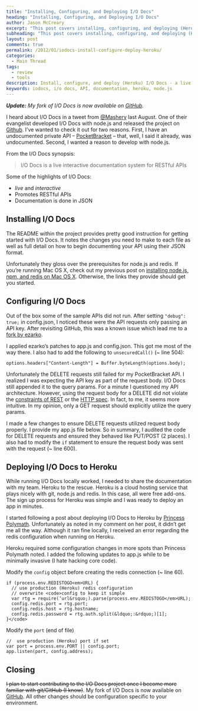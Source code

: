 ```yaml
---
title: "Installing, Configuring, and Deploying I/O Docs"
heading: "Installing, Configuring, and Deploying I/O Docs"
author: Jason McCreary
excerpt: "This post covers installing, configuring, and deploying (Heroku) I/O Docs - a live interactive documentation system for RESTful web APIs developed with node.js and redis."
subheading: "This post covers installing, configuring, and deploying (Heroku) I/O Docs - a live interactive documentation system for RESTful web APIs developed with node.js and redis."
layout: post
comments: true
permalink: /2012/01/iodocs-install-configure-deploy-heroku/
categories:
  - Main Thread
tags:
  - review
  - tools
description: Install, configure, and deploy (Heroku) I/O Docs - a live interactive documentation system for RESTful APIs developed in node.js and redis.
keywords: iodocs, i/o docs, API, documentation, heroku, node.js
---
```

***Update:** My fork of I/O Docs is now available on [GitHub][1].*

I heard about I/O Docs in a tweet from [@Mashery][2] last August. One of their evangelist developed I/O Docs with node.js and released the project on [Github][3]. I&rsquo;ve wanted to check it out for two reasons. First, I have an undocumented private API – [PocketBracket][4] – that, well, I said it already, was undocumented. Second, I wanted a reason to develop with node.js.

From the I/O Docs synopsis:

> I/O Docs is a live interactive documentation system for RESTful APIs

Some of the highlights of I/O Docs:

*   *live* and *interactive*
*   Promotes RESTful APIs
*   Documentation is done in JSON

## Installing I/O Docs

The README within the project provides pretty good instruction for getting started with I/O Docs. It notes the changes you need to make to each file as well as full detail on how to begin documenting your API using their JSON format.

Unfortunately they gloss over the prerequisites for node.js and redis. If you&rsquo;re running Mac OS X, check out my previous post on [installing node.js, npm, and redis on Mac OS X][5]. Otherwise, the links they provide should get you started.

## Configuring I/O Docs

Out of the box some of the sample APIs did not run. After setting `"debug": true;` in config.json, I noticed these were the API requests only passing an API key. After revisiting GitHub, this was a known issue which lead me to a [fork by ezarko][6].

I applied ezarko&rsquo;s patches to app.js and config.json. This got me most of the way there. I also had to add the following to `unsecuredCall()` (~ line 504):

    options.headers["Content-Length"] = Buffer.byteLength(options.body);
    

Unfortunately the DELETE requests still failed for my PocketBracket API. I realized I was expecting the API key as part of the request body. I/O Docs still appended it to the query params. For a minute I questioned my API architecture. However, using the request body for a DELETE did not violate the [constraints of REST][7] or the [HTTP spec][8]. In fact, to me, it seems more intuitive. In my opinion, only a GET request should explicitly utilize the query params.

I made a few changes to ensure DELETE requests utilized request body properly. I provide my app.js file below. So in summary, I audited the code for DELETE requests and ensured they behaved like PUT/POST (2 places). I also had to modify the `if` statement to ensure the request body was sent with the request (~ line 600).

## Deploying I/O Docs to Heroku

While running I/O Docs locally worked, I needed to share the documentation with my team. Heroku to the rescue. Heroku is a cloud hosting service that plays nicely with git, node.js and redis. In this case, all were free add-ons. The sign up process for Heroku was simple and I was ready to deploy an app in minutes.

I started following a post about deploying I/O Docs to Heroku by [Princess Polymath][9]. Unfortunately as noted in my comment on her post, it didn&rsquo;t get me all the way. Although it ran fine locally, I received an error regarding the redis configuration when running on Heroku.

Heroku required some configuration changes in more spots than Princess Polymath noted. I added the following updates to app.js while to be minimally invasive (I hate hacking core code).

Modify the `config` object before creating the redis connection (~ line 60).

    if (process.env.REDISTOGO<em>URL) {
      // use production (Heroku) redis configuration
      // overwrite <code>config to keep it simple
      var rtg = require(‘url&rsquo;).parse(process.env.REDISTOGO</em>URL);
      config.redis.port = rtg.port;
      config.redis.host = rtg.hostname;
      config.redis.password = rtg.auth.split(&ldquo;:&rdquo;)[1];
    }</code>

Modify the `port` (end of file)

    //  use production (Heroku) port if set 
    var port = process.env.PORT || config.port; 
    app.listen(port, config.address);
    

## Closing

<strike>I plan to start contributing to the I/O Docs project once I become more familiar with git/GitHub (I know)</strike>. My fork of I/O Docs is now available on [GitHub][1]. All other changes should be configuration specific to your environment.

 [1]: https://github.com/jasonmccreary/iodocs "Jason McCreary I/O Docs"
 [2]: https://twitter.com/#!/mashery
 [3]: https://github.com/mashery/iodocs
 [4]: http://www.pocketbracket.com/about
 [5]: http://jason.pureconcepts.net/2011/12/installing-node-js-npm-redis-mac-os-x/
 [6]: https://github.com/ezarko/iodocs
 [7]: http://en.wikipedia.org/wiki/Representational_state_transfer#Constraints
 [8]: http://www.w3.org/Protocols/rfc2616/rfc2616-sec9.html
 [9]: http://www.princesspolymath.com/princess_polymath/?p=489

